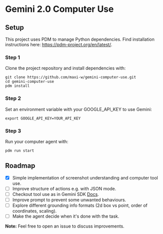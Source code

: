 # Gemini 2.0 Computer Use

## Setup

This project uses PDM to manage Python dependencies. Find installation instructions here: https://pdm-project.org/en/latest/.


### Step 1

Clone the project repository and install dependencies with:

```shell
git clone https://github.com/maxi-w/gemini-computer-use.git
cd gemini-computer-use
pdm install
```

### Step 2

Set an environment variable with your GOOGLE_API_KEY to use Gemini:

```shell
export GOOGLE_API_KEY=YOUR_API_KEY
```

### Step 3

Run your computer agent with:

```shell
pdm run start
```

## Roadmap

- [x] Simple implementation of screenshot understanding and computer tool use.
- [ ] Improve structure of actions e.g. with JSON mode.
- [ ] Checkout tool use as in Gemini SDK [Docs](https://ai.google.dev/gemini-api/docs/models/gemini-v2#improved-tools).
- [ ] Improve prompt to prevent some unwanted behaviours.
- [ ] Explore different grounding info formats (2d box vs point, order of coordinates, scaling).
- [ ] Make the agent decide when it's done with the task.

**Note:** Feel free to open an issue to discuss improvements.